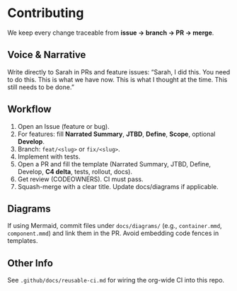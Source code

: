 # Contributing

We keep every change traceable from **issue → branch → PR → merge**.

## Voice & Narrative
Write directly to Sarah in PRs and feature issues:
“Sarah, I did this. You need to do this. This is what we have now. This is what I thought at the time. This still needs to be done.”

## Workflow
1) Open an Issue (feature or bug).
2) For features: fill **Narrated Summary**, **JTBD**, **Define**, **Scope**, optional **Develop**.
3) Branch: `feat/<slug>` or `fix/<slug>`.
4) Implement with tests.
5) Open a PR and fill the template (Narrated Summary, JTBD, Define, Develop, **C4 delta**, tests, rollout, docs).
6) Get review (CODEOWNERS). CI must pass.
7) Squash-merge with a clear title. Update docs/diagrams if applicable.

## Diagrams
If using Mermaid, commit files under `docs/diagrams/` (e.g., `container.mmd`, `component.mmd`) and link them in the PR. Avoid embedding code fences in templates.

## Other Info
See `.github/docs/reusable-ci.md` for wiring the org-wide CI into this repo.
